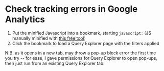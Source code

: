 # Check tracking errors in Google Analytics
1. Put the minified Javascript into a bookmark, starting `javascript:` (JS manually minified with [this free tool](https://javascript-minifier.com/))
2. Click the bookmark to load a Query Explorer page with the filters applied

N.B. as it opens in a new tab, may throw a pop-up block error the first time you try -- for ease, I gave permissions for Query Explorer to open pop-ups, then just run from an existing Query Explorer tab.
